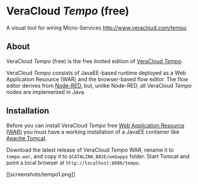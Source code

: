 # VeraCloud _Tempo_ (free)
A visual tool for wiring Micro-Services http://www.veracloud.com/tempo

## About

VeraCloud _Tempo_ (free) is the free limited edition of [VeraCloud _Tempo_](http://www.veracloud.com/tempo).

VeraCloud _Tempo_ consists of JavaEE-based runtime deployed as a Web Application Resource (WAR) and the browser-based flow editor. The flow editor derives from [Node-RED](https://nodered.org), but, unlike Node-RED, all VeraCloud _Tempo_ nodes are implemented in Java.

## Installation

Before you can install VeraCloud _Tempo_ free [Web Application Resource (WAR)](https://en.wikipedia.org/wiki/WAR_(file_format)) you must have a working installation of a JavaEE container like [Apache Tomcat](https://tomcat.apache.org/download-90.cgi).

Download the latest release of VeraCloud _Tempo_ WAR, rename it to `tempo.war`, and copy it to `$CATALINA_BASE/webapps` folder. Start Tomcat and point a local browser at `http://localhost:8080/tempo`.

[[screenshots/tempo1.png]]
